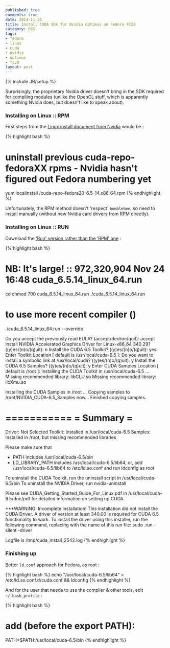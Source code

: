 ```yaml
---
published: true
comments: true
date: 2014-11-21
title: Install CUDA SDK for Nvidia Optimus on Fedora FC20
category: OSS
tags:
- fedora
- linux
- cuda
- nvidia
- optimus
- fc20
layout: post
---
```

{% include JB/setup %}

Surprisingly, the proprietary Nvidia driver doesn't bring in the SDK required for compiling modules (unlike the OpenCL stuff, which is apparently something Nvidia does, but doesn't like to speak about).


### Installing on Linux :: RPM 

First steps from the [Linux install document from Nvidia](http://developer.download.nvidia.com/compute/cuda/6_5/rel/docs/CUDA_Getting_Started_Linux.pdf)
would be :

{% highlight bash %}
# uninstall previous cuda-repo-fedoraXX rpms - Nvidia hasn't figured out Fedora numbering yet
yum localinstall <download-directory>/cuda-repo-fedora20-6.5-14.x86_64.rpm
{% endhighlight %}

Unfortunately, the RPM method doesn't 'respect' ```bumblebee```, so need to install manually (without new Nvidia card drivers from RPM directly).


### Installing on Linux :: RUN

Download the ['Run' version rather than the 'RPM' one](https://developer.nvidia.com/cuda-downloads?sid=655255) :

{% highlight bash %}
# NB: It's large! ::  972,320,904 Nov 24 16:48 cuda_6.5.14_linux_64.run
cd <download-directory>
chmod 700 cuda_6.5.14_linux_64.run 
./cuda_6.5.14_linux_64.run 

# to use more recent compiler ()
./cuda_6.5.14_linux_64.run --override

Do you accept the previously read EULA? (accept/decline/quit): accept
Install NVIDIA Accelerated Graphics Driver for Linux-x86_64 340.29? ((y)es/(n)o/(q)uit): n
Install the CUDA 6.5 Toolkit? ((y)es/(n)o/(q)uit): yes
Enter Toolkit Location [ default is /usr/local/cuda-6.5 ]: 
Do you want to install a symbolic link at /usr/local/cuda? ((y)es/(n)o/(q)uit): y
Install the CUDA 6.5 Samples? ((y)es/(n)o/(q)uit): y
Enter CUDA Samples Location [ default is /root ]: 
Installing the CUDA Toolkit in /usr/local/cuda-6.5 ...
Missing recommended library: libGLU.so
Missing recommended library: libXmu.so

Installing the CUDA Samples in /root ...
Copying samples to /root/NVIDIA_CUDA-6.5_Samples now...
Finished copying samples.

===========
= Summary =
===========

Driver:   Not Selected
Toolkit:  Installed in /usr/local/cuda-6.5
Samples:  Installed in /root, but missing recommended libraries

Please make sure that
 -   PATH includes /usr/local/cuda-6.5/bin
 -   LD_LIBRARY_PATH includes /usr/local/cuda-6.5/lib64, or, add /usr/local/cuda-6.5/lib64 to /etc/ld.so.conf and run ldconfig as root

To uninstall the CUDA Toolkit, run the uninstall script in /usr/local/cuda-6.5/bin
To uninstall the NVIDIA Driver, run nvidia-uninstall

Please see CUDA_Getting_Started_Guide_For_Linux.pdf in /usr/local/cuda-6.5/doc/pdf for detailed information on setting up CUDA.

***WARNING: Incomplete installation! This installation did not install the CUDA Driver. A driver of version at least 340.00 is required for CUDA 6.5 functionality to work.
To install the driver using this installer, run the following command, replacing <CudaInstaller> with the name of this run file:
    sudo <CudaInstaller>.run -silent -driver

Logfile is /tmp/cuda_install_2542.log
{% endhighlight %}

### Finishing up

Better ```ld.conf``` approach for Fedora, as root : 

{% highlight bash %}
echo "/usr/local/cuda-6.5/lib64" > /etc/ld.so.conf.d/cuda.conf && ldconfig
{% endhighlight %}

And for the user that needs to use the compiler & other tools, edit ```~/.bash_profile``` :

{% highlight bash %}
# add (before the export PATH): 
PATH=$PATH:/usr/local/cuda-6.5/bin
{% endhighlight %}
